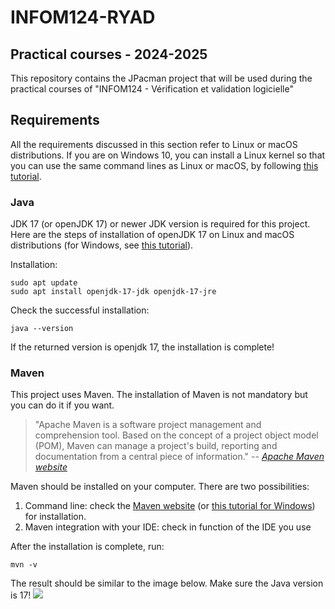 # INFOM124-RYAD

## Practical courses - 2024-2025

This repository contains the JPacman project that will be used during the practical courses of "INFOM124 - Vérification et validation logicielle"

## Requirements

All the requirements discussed in this section refer to Linux or macOS distributions. If you are on Windows 10, you can install a Linux kernel so that you can use the same command lines as Linux or macOS, by following [this tutorial](https://www.ssl.com/fr/comment/activer-le-sous-syst%C3%A8me-linux-installer-ubuntu-windows-10/).

### Java

JDK 17 (or openJDK 17) or newer JDK version is required for this project. Here are the steps of installation of openJDK 17 on Linux and macOS distributions (for Windows, see [this tutorial](https://java.tutorials24x7.com/blog/how-to-install-openjdk-17-on-windows)).

Installation:

```console
sudo apt update
sudo apt install openjdk-17-jdk openjdk-17-jre
```

Check the successful installation:

```console
java --version
```

If the returned version is openjdk 17, the installation is complete!

### Maven

This project uses Maven. The installation of Maven is not mandatory but you can do it if you want.

> "Apache Maven is a software project management and comprehension tool. Based on the concept of a project object model (POM), Maven can manage a project's build, reporting and documentation from a central piece of information."
> -- <cite>[Apache Maven website](https://maven.apache.org/)</cite>

Maven should be installed on your computer. There are two possibilities:

1. Command line: check the [Maven website](https://maven.apache.org/install.html) (or [this tutorial for Windows](https://phoenixnap.com/kb/install-maven-windows)) for installation.
2. Maven integration with your IDE: check in function of the IDE you use

After the installation is complete, run:

```console
mvn -v
```

The result should be similar to the image below. Make sure the Java version is 17!
![](images/maven-version.png)

